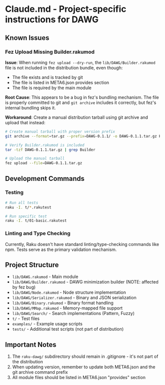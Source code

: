 # Claude.md - Project-specific instructions for DAWG

## Known Issues

### Fez Upload Missing Builder.rakumod

**Issue**: When running `fez upload --dry-run`, the `lib/DAWG/Builder.rakumod` file is not included in the distribution bundle, even though:
- The file exists and is tracked by git
- The file is listed in META6.json provides section
- The file is required by the main module

**Root Cause**: This appears to be a bug in fez's bundling mechanism. The file is properly committed to git and `git archive` includes it correctly, but fez's internal bundling skips it.

**Workaround**: Create a manual distribution tarball using git archive and upload that instead:

```bash
# Create manual tarball with proper version prefix
git archive --format=tar.gz --prefix=DAWG-0.1.1/ -o DAWG-0.1.1.tar.gz HEAD

# Verify Builder.rakumod is included
tar -tzf DAWG-0.1.1.tar.gz | grep Builder

# Upload the manual tarball
fez upload --file=DAWG-0.1.1.tar.gz
```

## Development Commands

### Testing
```bash
# Run all tests
raku -I. t/*.rakutest

# Run specific test
raku -I. t/01-basic.rakutest
```

### Linting and Type Checking
Currently, Raku doesn't have standard linting/type-checking commands like npm. Tests serve as the primary validation mechanism.

## Project Structure

- `lib/DAWG.rakumod` - Main module
- `lib/DAWG/Builder.rakumod` - DAWG minimization builder (NOTE: affected by fez bug)
- `lib/DAWG/Node.rakumod` - Node structure implementation
- `lib/DAWG/Serializer.rakumod` - Binary and JSON serialization
- `lib/DAWG/Binary.rakumod` - Binary format handling
- `lib/DAWG/MMap.rakumod` - Memory-mapped file support
- `lib/DAWG/Search/` - Search implementations (Pattern, Fuzzy)
- `t/` - Test files
- `examples/` - Example usage scripts
- `tests/` - Additional test scripts (not part of distribution)

## Important Notes

1. The `raku-dawg/` subdirectory should remain in .gitignore - it's not part of the distribution
2. When updating version, remember to update both META6.json and the git archive command prefix
3. All module files should be listed in META6.json "provides" section